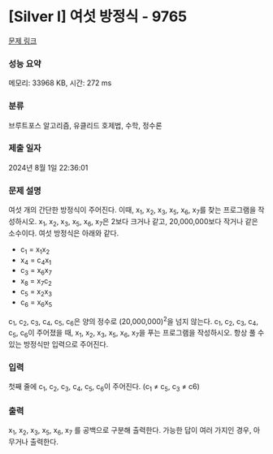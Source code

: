 # [Silver I] 여섯 방정식 - 9765 

[문제 링크](https://www.acmicpc.net/problem/9765) 

### 성능 요약

메모리: 33968 KB, 시간: 272 ms

### 분류

브루트포스 알고리즘, 유클리드 호제법, 수학, 정수론

### 제출 일자

2024년 8월 1일 22:36:01

### 문제 설명

<p>여섯 개의 간단한 방정식이 주어진다. 이때, x<sub>1</sub>, x<sub>2</sub>, x<sub>3</sub>, x<sub>5</sub>, x<sub>6</sub>, x<sub>7</sub>를 찾는 프로그램을 작성하시오. x<sub>1</sub>, x<sub>2</sub>, x<sub>3</sub>, x<sub>5</sub>, x<sub>6</sub>, x<sub>7</sub>은 2보다 크거나 같고, 20,000,000보다 작거나 같은 소수이다. 여섯 방정식은 아래와 같다.</p>

<ul>
	<li>c<sub>1</sub> = x<sub>1</sub>x<sub>2</sub></li>
	<li>x<sub>4</sub> = c<sub>4</sub>x<sub>1</sub></li>
	<li>c<sub>3</sub> = x<sub>6</sub>x<sub>7</sub></li>
	<li>x<sub>8</sub> = x<sub>7</sub>c<sub>2</sub></li>
	<li>c<sub>5</sub> = x<sub>2</sub>x<sub>3</sub></li>
	<li>c<sub>6</sub> = x<sub>6</sub>x<sub>5</sub></li>
</ul>

<p>c<sub>1</sub>, c<sub>2</sub>, c<sub>3</sub>, c<sub>4</sub>, c<sub>5</sub>, c<sub>6</sub>은 양의 정수로 (20,000,000)<sup>2</sup>을 넘지 않는다. c<sub>1</sub>, c<sub>2</sub>, c<sub>3</sub>, c<sub>4</sub>, c<sub>5</sub>, c<sub>6</sub>이 주어졌을 때, x<sub>1</sub>, x<sub>2</sub>, x<sub>3</sub>, x<sub>5</sub>, x<sub>6</sub>, x<sub>7</sub>을 푸는 프로그램을 작성하시오. 항상 풀 수 있는 방정식만 입력으로 주어진다. </p>

### 입력 

 <p>첫째 줄에 c<sub>1</sub>, c<sub>2</sub>, c<sub>3</sub>, c<sub>4</sub>, c<sub>5</sub>, c<sub>6</sub>이 주어진다. (c<sub>1</sub> ≠ c<sub>5</sub>, c<sub>3</sub> ≠ c6)</p>

### 출력 

 <p>x<sub>1</sub>, x<sub>2</sub>, x<sub>3</sub>, x<sub>5</sub>, x<sub>6</sub>, x<sub>7</sub> 를 공백으로 구분해 출력한다. 가능한 답이 여러 가지인 경우, 아무거나 출력한다.</p>

